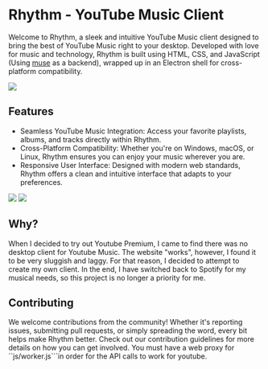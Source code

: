 # Rhythm - YouTube Music Client
Welcome to Rhythm, a sleek and intuitive YouTube Music client designed to bring the best of YouTube Music right to your desktop. Developed with love for music and technology, Rhythm is built using HTML, CSS, and JavaScript (Using [muse](https://github.com/vixalien/muse) as a backend), wrapped up in an Electron shell for cross-platform compatibility.

![](https://git.tommy-johnston.com/tommy/Rhythm/raw/branch/main/preview-pics/rhythmHomePreview.png)

## Features
* Seamless YouTube Music Integration: Access your favorite playlists, albums, and tracks directly within Rhythm.
* Cross-Platform Compatibility: Whether you're on Windows, macOS, or Linux, Rhythm ensures you can enjoy your music wherever you are.
* Responsive User Interface: Designed with modern web standards, Rhythm offers a clean and intuitive interface that adapts to your preferences.

![](https://git.tommy-johnston.com/tommy/Rhythm/raw/branch/main/preview-pics/rhythmLibraryPreview.png)
![](https://git.tommy-johnston.com/tommy/Rhythm/raw/branch/main/preview-pics/rhythmPlaylistPreview.png)

## Why?
When I decided to try out Youtube Premium, I came to find there was no desktop client for Youtube Music. The website "works", however, I found it to be very sluggish and laggy. For that reason, I decided to attempt to create my own client. In the end, I have switched back to Spotify for my musical needs, so this project is no longer a priority for me.

## Contributing
We welcome contributions from the community! Whether it's reporting issues, submitting pull requests, or simply spreading the word, every bit helps make Rhythm better. Check out our contribution guidelines for more details on how you can get involved. You must have a web proxy for ``js/worker.js```in order for the API calls to work for youtube.